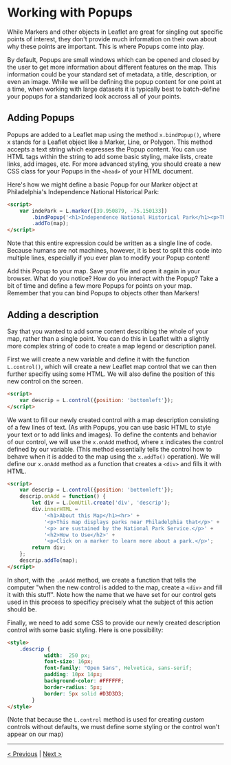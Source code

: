 # Working with Popups

While Markers and other objects in Leaflet are great for singling out specific points of interest, they don't provide much information on their own about why these points are important. This is where Popups come into play. 

By default, Popups are small windows which can be opened and closed by the user to get more information about different features on the map. This information could be your standard set of metadata, a title, description, or even an image. While we will be defining the popup content for one point at a time, when working with large datasets it is typically best to batch-define your popups for a standarized look accross all of your points. 

## Adding Popups

Popups are added to a Leaflet map using the method ```x.bindPopup()```, where x stands for a Leaflet object like a Marker, Line, or Polygon. This method accepts a text string which expresses the Popup content. You can use HTML tags within the string to add some basic styling, make lists, create links, add images, etc. For more advanced styling, you should create a new CSS class for your Popups in the ```<head>``` of your HTML document. 

Here's how we might define a basic Popup for our Marker object at Philadelphia's Independence National Historical Park:

```html
<script>
	var indePark = L.marker([39.950879, -75.150133])
		.bindPopup('<h1>Independence National Historical Park</h1><p>This park is located in <b>Philadelphia</b> and encompases both <b>Independence Hall</b> and <b>the Liberty Bell</b>.</p>')
		.addTo(map);
</script>
```

Note that this entire expression could be written as a single line of code. Because humans are not machines, however, it is best to split this code into multiple lines, especially if you ever plan to modify your Popup content!

Add this Popup to your map. Save your file and open it again in your browser. What do you notice? How do you interact with the Popup? Take a bit of time and define a few more Popups for points on your map. Remember that you can bind Popups to objects other than Markers!

## Adding a description 

Say that you wanted to add some content describing the whole of your map, rather than a single point. You can do this in Leaflet with a slightly more complex string of code to create a map legend or description panel. 

First we will create a new variable and define it with the function ```L.control()```, which will create a new Leaflet map control that we can then further specifiy using some HTML. We will also define the position of this new control on the screen.

```html
<script>
	var descrip = L.control({position: 'bottomleft'});
</script>
```

We want to fill our newly created control with a map description consisting of a few lines of text. (As with Popups, you can use basic HTML to style your text or to add links and images). To define the contents and behavior of our control, we will use the ```x.onAdd``` method, where x indicates the control defined by our variable. (This method essentially tells the control how to behave when it is added to the map using the ```x.addTo()``` operation). We will define our ```x.onAdd``` method as a function that creates a ```<div>``` and fills it with HTML.

```html
<script>
	var descrip = L.control({position: 'bottomleft'});
	descrip.onAdd = function() {
		let div = L.DomUtil.create('div', 'descrip');
		div.innerHTML =
			'<h1>About this Map</h1><hr>' + 
			'<p>This map displays parks near Philadelphia that</p>' +
			'<p> are sustained by the National Park Service.</p>' +
			'<h2>How to Use</h2>' +
			'<p>Click on a marker to learn more about a park.</p>';
		return div;
	};
	descrip.addTo(map);
</script>
```

In short, with the ```.onAdd``` method, we create a function that tells the computer "when the new control is added to the map, create a ```<div>``` and fill it with this stuff". Note how the name that we have set for our control gets used in this process to specificy precisely what the subject of this action should be. 

Finally, we need to add some CSS to provide our newly created description control with some basic styling. Here is one possibility:

```html
<style>
	.descrip {
      		width:  250 px;
      		font-size: 16px;
      		font-family: "Open Sans", Helvetica, sans-serif;
      		padding: 10px 14px;
      		background-color: #FFFFFF;
      		border-radius: 5px;
      		border: 5px solid #D3D3D3;
      	}
</style>
```

(Note that because the ```L.control``` method is used for creating *custom* controls without defaults, we must define some styling or the control won't appear on our map)

---

[< Previous](04-obj.md) | [Next >](06-access.md)
